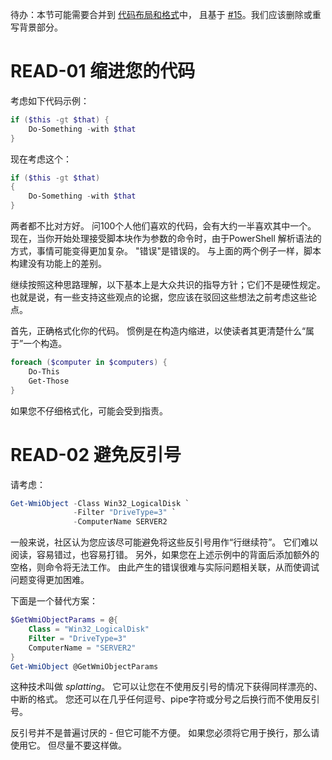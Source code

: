 待办：本节可能需要合并到 [代码布局和格式](Code-Layout-and-Formatting.md)中， 且基于 [#15](https://github.com/PoshCode/PowerShellPracticeAndStyle/issues/15)。我们应该删除或重写背景部分。

# READ-01 缩进您的代码

考虑如下代码示例：

```PowerShell
if ($this -gt $that) {
    Do-Something -with $that
}
```

现在考虑这个：

```PowerShell
if ($this -gt $that)
{
    Do-Something -with $that
}
```

两者都不比对方好。 问100个人他们喜欢的代码，会有大约一半喜欢其中一个。 现在，当你开始处理接受脚本块作为参数的命令时，由于PowerShell 解析语法的方式，事情可能变得更加复杂。 "错误"是错误的。 与上面的两个例子一样，脚本构建没有功能上的差别。

继续按照这种思路理解，以下基本上是大众共识的指导方针；它们不是硬性规定。 也就是说，有一些支持这些观点的论据，您应该在驳回这些想法之前考虑这些论点。

首先，正确格式化你的代码。 惯例是在构造内缩进，以使读者其更清楚什么“属于”一个构造。

```PowerShell
foreach ($computer in $computers) {
    Do-This
    Get-Those
}
```

如果您不仔细格式化，可能会受到指责。

# READ-02 避免反引号

请考虑：

```PowerShell
Get-WmiObject -Class Win32_LogicalDisk `
              -Filter "DriveType=3" `
              -ComputerName SERVER2
```

一般来说，社区认为您应该尽可能避免将这些反引号用作“行继续符”。 它们难以阅读，容易错过，也容易打错。 另外，如果您在上述示例中的背面后添加额外的空格，则命令将无法工作。 由此产生的错误很难与实际问题相关联，从而使调试问题变得更加困难。

下面是一个替代方案：

```PowerShell
$GetWmiObjectParams = @{
    Class = "Win32_LogicalDisk"
    Filter = "DriveType=3"
    ComputerName = "SERVER2"
}
Get-WmiObject @GetWmiObjectParams
```

这种技术叫做 _splatting_。 它可以让您在不使用反引号的情况下获得同样漂亮的、中断的格式。 您还可以在几乎任何逗号、pipe字符或分号之后换行而不使用反引号。

反引号并不是普遍讨厌的 - 但它可能不方便。 如果您必须将它用于换行，那么请使用它。 但尽量不要这样做。

